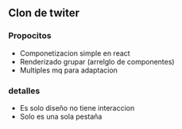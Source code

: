 ## Clon de twiter
### Propocitos
- Componetizacion simple en react
- Renderizado grupar (arrelglo de componentes)
- Multiples mq para adaptacion
### detalles
- Es solo diseño no tiene interaccion
- Solo es una sola pestaña 
